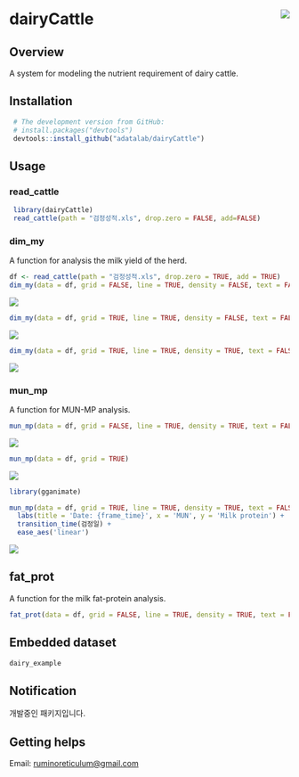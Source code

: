 # dairyCattle <img src="man/figures/logo.png" align="right" />
## Overview
A system for modeling the nutrient requirement of dairy cattle.

## Installation
```r
 # The development version from GitHub:
 # install.packages("devtools")
 devtools::install_github("adatalab/dairyCattle")
```

## Usage
### read_cattle
```r
 library(dairyCattle)
 read_cattle(path = "검정성적.xls", drop.zero = FALSE, add=FALSE)
```

### dim_my
A function for analysis the milk yield of the herd.
```r
df <- read_cattle(path = "검정성적.xls", drop.zero = TRUE, add = TRUE)
dim_my(data = df, grid = FALSE, line = TRUE, density = FALSE, text = FALSE)
```
<img src="man/figures/days_my_1.png">

```r
dim_my(data = df, grid = TRUE, line = TRUE, density = FALSE, text = FALSE)
```
<img src="man/figures/days_my_2.png">

```r
dim_my(data = df, grid = TRUE, line = TRUE, density = TRUE, text = FALSE)
```
<img src="man/figures/days_my_3.png">

### mun_mp
A function for MUN-MP analysis.
```r
mun_mp(data = df, grid = FALSE, line = TRUE, density = TRUE, text = FALSE)
```
<img src="man/figures/mun_mp_1.png">

```r
mun_mp(data = df, grid = TRUE)
```
<img src="man/figures/mun_mp_2.png">

```r
library(gganimate)

mun_mp(data = df, grid = TRUE, line = TRUE, density = TRUE, text = FALSE)
  labs(title = 'Date: {frame_time}', x = 'MUN', y = 'Milk protein') +
  transition_time(검정일) +
  ease_aes('linear')
```
<img src="man/figures/mun_mp_3.gif">

## fat_prot
A function for the milk fat-protein analysis.
```r
fat_prot(data = df, grid = FALSE, line = TRUE, density = TRUE, text = FALSE)
```

## Embedded dataset
```r
dairy_example
```

## Notification
개발중인 패키지입니다.

## Getting helps
Email: ruminoreticulum@gmail.com
